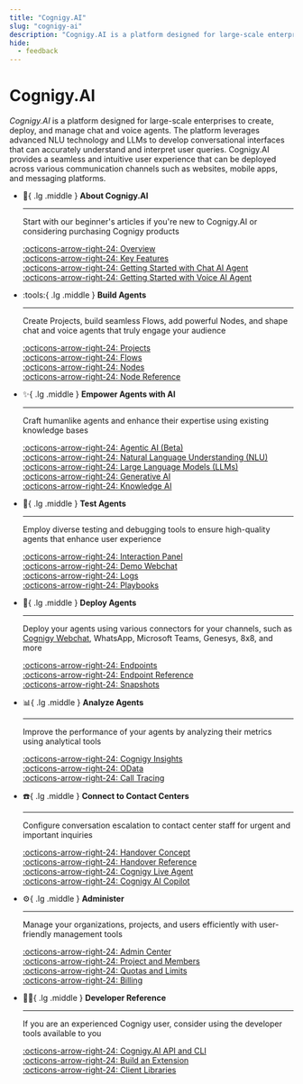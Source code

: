 ```yaml
---
title: "Cognigy.AI"
slug: "cognigy-ai"
description: "Cognigy.AI is a platform designed for large-scale enterprises to create, deploy, and manage chat and voice agents. The platform leverages advanced NLU technology and LLMs to develop conversational interfaces that can accurately understand and interpret user queries."
hide:
  - feedback
---
```


# Cognigy.AI

_Cognigy.AI_ is a platform designed for large-scale enterprises to create, deploy, and manage chat and voice agents.
The platform leverages advanced NLU technology and LLMs to develop conversational interfaces that can accurately understand and interpret user queries. 
Cognigy.AI provides a seamless and intuitive user experience that can be deployed across various communication channels such as websites, mobile apps, and messaging platforms.

<div class="grid cards" markdown>

-   :wave:{ .lg .middle } __About Cognigy.AI__

    ---

    Start with our beginner's articles if you're new to Cognigy.AI or considering purchasing Cognigy products

    [:octicons-arrow-right-24: Overview](ai/overview/about-cognigy-ai.md)<br>
    [:octicons-arrow-right-24: Key Features](ai/overview/key-features.md)<br>
    [:octicons-arrow-right-24: Getting Started with Chat AI Agent](ai/overview/getting-started-with-digital-agent.md)<br>
    [:octicons-arrow-right-24: Getting Started with Voice AI Agent](ai/overview/getting-started-with-voice-agent.md)<br>

-   :tools:{ .lg .middle } __Build Agents__

    ---

    Create Projects, build seamless Flows, add powerful Nodes, and shape chat and voice agents that truly engage your audience

    [:octicons-arrow-right-24: Projects](ai/build/projects.md)<br>
    [:octicons-arrow-right-24: Flows](ai/build/flows.md)<br>
    [:octicons-arrow-right-24: Nodes](ai/build/nodes/overview.md)<br>
    [:octicons-arrow-right-24: Node Reference](ai/build/node-reference/overview.md)<br>

-   :sparkles:{ .lg .middle } __Empower Agents with AI__

    ---

    Craft humanlike agents and enhance their expertise using existing knowledge bases

    [:octicons-arrow-right-24: Agentic AI (Beta)](ai/empower/agentic-ai/overview.md)<br>
    [:octicons-arrow-right-24: Natural Language Understanding (NLU)](ai/empower/nlu/overview.md)<br>
    [:octicons-arrow-right-24: Large Language Models (LLMs)](ai/empower/llms/overview.md)<br>
    [:octicons-arrow-right-24: Generative AI](ai/empower/generative-ai.md)<br>
    [:octicons-arrow-right-24: Knowledge AI](ai/empower/knowledge-ai/overview.md)<br>

-   :test_tube:{ .lg .middle } __Test Agents__

    ---

    Employ diverse testing and debugging tools to ensure high-quality agents that enhance user experience

    [:octicons-arrow-right-24: Interaction Panel](ai/test/interaction-panel/overview.md)<br>
    [:octicons-arrow-right-24: Demo Webchat](webchat/demo.md)<br>
    [:octicons-arrow-right-24: Logs](ai/test/logs.md)<br>
    [:octicons-arrow-right-24: Playbooks](ai/test/playbooks.md)<br>

-   :rocket:{ .lg .middle } __Deploy Agents__

    ---

    Deploy your agents using various connectors for your channels, such as [Cognigy Webchat](webchat/index.md), WhatsApp, Microsoft Teams, Genesys, 8x8, and more

    [:octicons-arrow-right-24: Endpoints](ai/deploy/endpoints/overview.md)<br>
    [:octicons-arrow-right-24: Endpoint Reference](ai/deploy/endpoint-reference/overview.md)<br>
    [:octicons-arrow-right-24: Snapshots](ai/deploy/snapshots.md)<br>

-   :bar_chart:{ .lg .middle } __Analyze Agents__

    ---

    Improve the performance of your agents by analyzing their metrics using analytical tools

    [:octicons-arrow-right-24: Cognigy Insights](ai/analyze/insights.md)<br>
    [:octicons-arrow-right-24: OData](ai/analyze/odata.md)<br>
    [:octicons-arrow-right-24: Call Tracing](ai/analyze/call-tracing.md)

-   :telephone:{ .lg .middle } __Connect to Contact Centers__

    ---

    Configure conversation escalation to contact center staff for urgent and important inquiries

    [:octicons-arrow-right-24: Handover Concept](ai/escalate/handovers.md)<br>
    [:octicons-arrow-right-24: Handover Reference](ai/escalate/handover-reference/overview.md)<br>
    [:octicons-arrow-right-24: Cognigy Live Agent](live-agent/index.md)<br>
    [:octicons-arrow-right-24: Cognigy AI Copilot](ai/escalate/ai-copilot.md)

-   :gear:{ .lg .middle } __Administer__

    ---

    Manage your organizations, projects, and users efficiently with user-friendly management tools

    [:octicons-arrow-right-24: Admin Center](ai/administer/access/admin-center/overview.md)<br>
    [:octicons-arrow-right-24: Project and Members](ai/administer/access/members.md)<br>
    [:octicons-arrow-right-24: Quotas and Limits](ai/administer/limitations.md)<br>
    [:octicons-arrow-right-24: Billing](ai/administer/billing.md)

-   :technologist:{ .lg .middle } __Developer Reference__

    ---

    If you are an experienced Cognigy user, consider using the developer tools available to you

    [:octicons-arrow-right-24: Cognigy.AI API and CLI](ai/developers/api-and-cli.md)<br>
    [:octicons-arrow-right-24: Build an Extension](ai/developers/extension-framework.md)<br>
    [:octicons-arrow-right-24: Client Libraries](ai/developers/client-libraries.md)

</div>